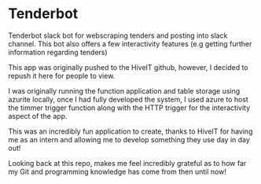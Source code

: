 # Tenderbot
Tenderbot slack bot for webscraping tenders and posting into slack channel. This bot also offers a few interactivity features (e.g getting further information regarding tenders)

This app was originally pushed to the HiveIT github, however, I decided to repush it here for people to view.

I was originally running the function application and table storage using azurite locally, once I had fully developed the system, I used azure to host the timmer trigger function along with 
the HTTP trigger for the interactivity aspect of the app.

This was an incredibly fun application to create, thanks to HiveIT for having me as an intern and allowing me to develop something they use day in day out!

Looking back at this repo, makes me feel incredibly grateful as to how far my Git and programming knowledge has come from then until now!
